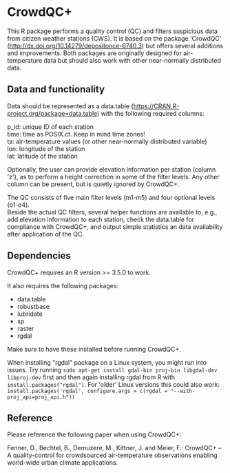 # CrowdQC+

This R package performs a quality control (QC) and filters suspicious data from citizen weather stations (CWS). It is based on the package 'CrowdQC' (http://dx.doi.org/10.14279/depositonce-6740.3) but offers several additions and improvements. Both packages are originally designed for air-temperature data but should also work with other near-normally distributed data.

## Data and functionality
Data should be represented as a data.table (https://CRAN.R-project.org/package=data.table) with the following required columns:

p_id: unique ID of each station<br>
time: time as POSIX.ct. Keep in mind time zones!<br>
ta: air-temperature values (or other near-normally distributed variable)<br>
lon: longitude of the station<br>
lat: latitude of the station<br>

Optionally, the user can provide elevation information per station (column 'z'), as to perform a height correction in some of the filter levels.
Any other column can be present, but is quietly ignored by CrowdQC+.

The QC consists of five main filter levels (m1-m5) and four optional levels (o1-o4).<br>
Beside the actual QC filters, several helper functions are available to, e.g., add elevation information to each station, check the data.table for compliance with CrowdQC+, and output simple statistics an data availability after application of the QC.

## Dependencies
CrowdQC+ requires an R version >= 3.5.0 to work.

It also requires the following packages: 
- data.table
- robustbase
- lubridate
- sp
- raster
- rgdal

Make sure to have these installed before running CrowdQC+.

When installing "rgdal" package on a Linux system, you might run into issues. Try running `sudo apt-get install gdal-bin proj-bin libgdal-dev libproj-dev` first and then again installing rgdal from R with `install.packages("rgdal")`. For 'older' Linux versions this could also work: `install.packages('rgdal', configure.args = c(rgdal = "--with-proj_api=proj_api.h"))`

## Reference
Please reference the following paper when using CrowdQC+:

Fenner, D., Bechtel, B., Demuzere, M., Kittner, J. and Meier, F.: CrowdQC+ – A quality-control for crowdsourced air-temperature observations enabling world-wide urban climate applications.

